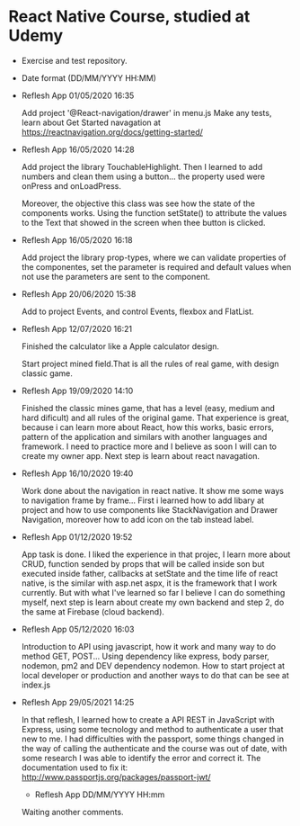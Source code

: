 # React Native Course, studied at Udemy 

- Exercise and test repository. 

- Date format (DD/MM/YYYY HH:MM)

- Reflesh App 01/05/2020 16:35 

  Add project '@React-navigation/drawer' in menu.js
  Make any tests, learn about Get Started navagation at https://reactnavigation.org/docs/getting-started/ 
  
- Reflesh App 16/05/2020 14:28

  Add project the library TouchableHighlight. Then I learned to add numbers and clean them using a button... the property used were         onPress and onLoadPress.
  
  Moreover, the objective this class was see how the state of the components works. Using the function setState() to attribute the values   to the Text that showed in the screen when thee button is clicked. 
  
- Reflesh App 16/05/2020 16:18

  Add project the library prop-types, where we can validate properties of the componentes, set the parameter is required and default       values when not use the parameters are sent to the component.

- Reflesh App 20/06/2020 15:38

  Add to project Events, and control Events, flexbox and FlatList.

- Reflesh App 12/07/2020 16:21

  Finished the calculator like a Apple calculator design.
  
  Start project mined field.That is all the rules of real game, with design classic game. 

- Reflesh App 19/09/2020 14:10

  Finished the classic mines game, that has a level (easy, medium and hard dificult) and all rules of the original game. That experience is great, because i can learn more about   React, how this works, basic errors, pattern of the application and similars with another languages and framework. I need to practice more and I believe as soon I will can to   create my owner app. Next step is learn about react navagation.
  
- Reflesh App 16/10/2020 19:40

  Work done about the navigation in react native. It show me some ways to navigation frame by frame... First i learned how to add libary at project and how to use components like StackNavigation and Drawer Navigation, moreover how to add icon on the tab instead label.

- Reflesh App 01/12/2020 19:52

  App task is done. I liked the experience in that projec, I learn more about CRUD, function sended by props that will be called inside son but executed inside father, callbacks at setState and the time life of react native, is the similar with asp.net aspx, it is the framework that I work currently. But with what I've learned so far I believe I can do something myself, next step is learn about create my own backend and step 2, do the same at Firebase (cloud backend).
  
- Reflesh App 05/12/2020 16:03

  Introduction to API using javascript, how it work and many way to do method GET, POST... Using dependency like express, body parser, nodemon, pm2 and DEV dependency nodemon. How to start project at local developer or production and another ways to do that can be see at index.js 
  
- Reflesh App 29/05/2021 14:25

  In that reflesh, I learned how to create a API REST in JavaScript with Express, using some tecnology and method to authenticate a user that new to me. I had difficulties with   the passport, some things changed in the way of calling the authenticate and the course was out of date, with some research I was able to identify the error and correct it.     The documentation used to fix it: http://www.passportjs.org/packages/passport-jwt/
  
  - Reflesh App DD/MM/YYYY HH:mm

  Waiting another comments.
